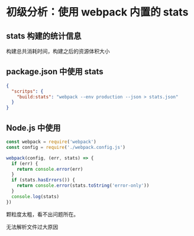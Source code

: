 # 初级分析：使用 webpack 内置的 stats

## stats 构建的统计信息

构建总共消耗时间，构建之后的资源体积大小

## package.json 中使用 stats

```json
{
  "scritps": {
    "build:stats": "webpack --env production --json > stats.json"
  }
}
```

## Node.js 中使用

```js
const webpack = require('webpack')
const config = require('./webpack.config.js')

webpack(config, (err, stats) => {
  if (err) {
    return console.error(err)
  }
  if (stats.hasErrors()) {
    return console.error(stats.toString('error-only'))
  }
  console.log(stats)
})
```

颗粒度太粗，看不出问题所在。

无法解析文件过大原因
